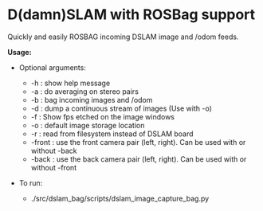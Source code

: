 D(damn)SLAM with ROSBag support
=========

Quickly and easily ROSBAG incoming DSLAM image and /odom feeds. 

**Usage:**

* Optional arguments:
    * -h : show help message
    * -a : do averaging on stereo pairs
    * -b : bag incoming images and /odom
    * -d : dump a continuous stream of images (Use with -o)
    * -f : Show fps etched on the image windows
    * -o : default image storage location
    * -r : read from filesystem instead of DSLAM board
    * -front : use the front camera pair (left, right). Can be used with or without -back
    * -back : use the back camera pair (left, right). Can be used with or without -front

* To run:
    * ./src/dslam_bag/scripts/dslam_image_capture_bag.py
    
